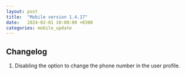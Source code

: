 ```yaml
---
layout: post
title:  "Mobile version 1.4.17"
date:   2024-02-01 10:00:00 +0300
categories: mobile_update
---
```


Changelog
---
1. Disabling the option to change the phone number in the user profile.
